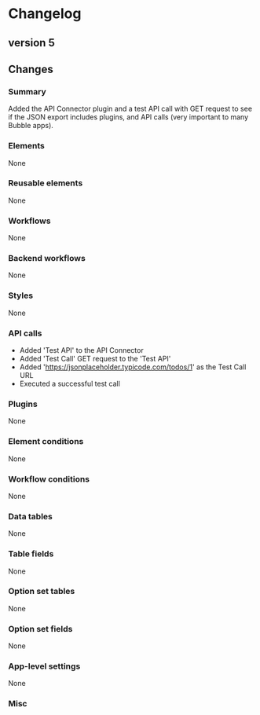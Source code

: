 # Changelog

## version 5

## Changes

### Summary

Added the API Connector plugin and a test API call with GET request to see if the JSON export includes plugins, and API calls (very important to many Bubble apps).

### Elements

None

### Reusable elements

None

### Workflows

None

### Backend workflows

None

### Styles

None

### API calls

- Added 'Test API' to the API Connector
- Added 'Test Call' GET request to the 'Test API'
- Added 'https://jsonplaceholder.typicode.com/todos/1' as the Test Call URL
- Executed a successful test call

### Plugins

None

### Element conditions

None

### Workflow conditions

None

### Data tables

None

### Table fields

None

### Option set tables

None

### Option set fields

None

### App-level settings

None

### Misc